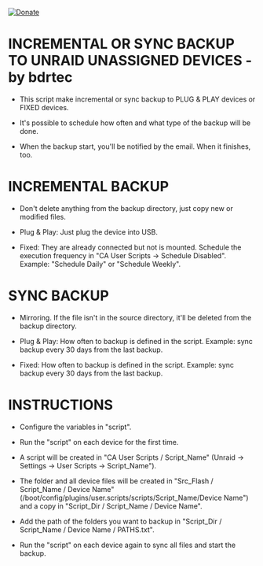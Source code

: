 [![Donate](https://img.shields.io/badge/Donate-PayPal-green.svg)](https://www.paypal.com/donate?business=QVR5JEKFBASVW&no_recurring=0&currency_code=USD)
# INCREMENTAL OR SYNC BACKUP TO UNRAID UNASSIGNED DEVICES - by bdrtec
* This script make incremental or sync backup to PLUG & PLAY devices or FIXED devices.

* It's possible to schedule how often and what type of the backup will be done.

* When the backup start, you'll be notified by the email. When it finishes, too.

# INCREMENTAL BACKUP
* Don't delete anything from the backup directory, just copy new or modified files.

* Plug & Play: Just plug the device into USB.

* Fixed: They are already connected but not is mounted.
	 Schedule the execution frequency in "CA User Scripts -> Schedule Disabled".
  	 Example: "Schedule Daily" or "Schedule Weekly".

# SYNC BACKUP
* Mirroring. If the file isn't in the source directory, it'll be deleted from the backup directory.

* Plug & Play: How often to backup is defined in the script.
Example: sync backup every 30 days from the last backup.

* Fixed: How often to backup is defined in the script.
	Example: sync backup every 30 days from the last backup.

# INSTRUCTIONS
* Configure the variables in "script".

* Run the "script" on each device for the first time.

* A script will be created in "CA User Scripts / Script_Name"
(Unraid -> Settings -> User Scripts -> Script_Name").

* The folder and all device files will be created in "Src_Flash / Script_Name / Device Name"
(/boot/config/plugins/user.scripts/scripts/Script_Name/Device Name") and a copy in "Script_Dir / Script_Name / Device Name".

* Add the path of the folders you want to backup in "Script_Dir / Script_Name / Device Name / PATHS.txt".

* Run the "script" on each device again to sync all files and start the backup.

